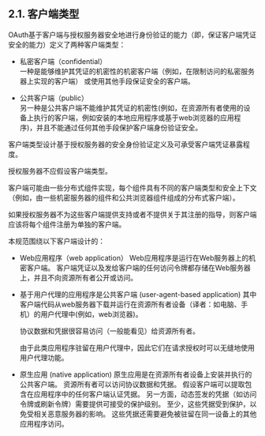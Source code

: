## 2.1. 客户端类型


OAuth基于客户端与授权服务器安全地进行身份验证的能力（即，保证客户端凭证安全的能力）定义了两种客户端类型：
* 私密客户端（confidential）   
  一种是能够维护其凭证的机密性的机密客户端（例如，在限制访问的私密服务器上实现的客户端）
或使用其他手段保证安全的客户端。

* 公共客户端（public）  
  另一种是公共客户端不能维护其凭证的机密性(例如，在资源所有者使用的设备上执行的客户端，例如安装的本地应用程序或基于web浏览器的应用程序)，并且不能通过任何其他手段保护客户端身份验证安全。

客户端类型设计基于授权服务器的安全身份验证定义及可承受客户端凭证暴露程度。

授权服务器不应假设客户端类型。

客户端可能由一些分布式组件实现，每个组件具有不同的客户端类型和安全上下文（例如，由一些机密服务器的组件和公共浏览器组件组成的分布式客户端）。

如果授权服务器不为这些客户端提供支持或者不提供关于其注册的指导，则客户端应该将每个组件注册为单独的客户端。

本规范围绕以下客户端设计的：

*  Web应用程序（web application）
  Web应用程序是运行在Web服务器上的机密客户端。
  客户端凭证以及发给客户端的任何访问令牌都存储在Web服务器上，并且不向资源所有者公开或访问。

* 基于用户代理的应用程序是公共客户端 (user-agent-based application)
  其中客户端代码从web服务器下载并运行在资源所有者设备（译者：如电脑、手机）的用户代理中(例如，web浏览器)。

  协议数据和凭据很容易访问（一般能看见）给资源所有者。

  由于此类应用程序驻留在用户代理中，因此它们在请求授权时可以无缝地使用用户代理功能。

* 原生应用 (native application)
  原生应用是在资源所有者设备上安装并执行的公共客户端。
  资源所有者可以访问协议数据和凭据。
  假设客户端可以提取包含在应用程序中的任何客户端认证凭据。
  另一方面，动态签发的凭据（如访问令牌或刷新令牌）需要提供可接受的保护级别。
  至少，这些凭据受到保护，以免受相关恶意服务器的影响。
  这些凭据还需要避免被驻留在同一设备上的其他应用程序访问。
